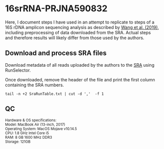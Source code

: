 # 16srRNA-PRJNA590832

Here, I document steps I have used in an attempt to replicate to steps of a 16S rDNA amplicon sequencing analysis as described by [Wang et al. (2019)](https://www.nature.com/articles/s41598-019-56149-9), including preprocessing of data downloaded from the SRA. Actual steps and therefore results will likely differ from those used by the authors.

## Download and process SRA files

Download metadata of all reads uploaded by the authors to the [SRA](https://www.ncbi.nlm.nih.gov/sra?linkname=bioproject_sra_all&from_uid=590832) using RunSelector.

Once downloaded, remove the header of the file and print the first column containing the SRA numbers.

```
tail -n +2 SraRunTable.txt | cut -d ','  -f 1
```

## QC






<sub>
Hardware & OS specifications:
<br>Model: MacBook Air (13-inch, 2017)
<br>Operating System: MacOS Mojave v10.14.5
<br>CPU: 1.8 GHz Intel Core i5
<br>RAM: 8 GB 1600 MHz DDR3
<br>Storage: 121GB
</sub>
